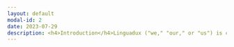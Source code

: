 ```yaml
---
layout: default
modal-id: 2
date: 2023-07-29
description: <h4>Introduction</h4>Linguadux ("we," "our," or "us") is committed to protecting the privacy and security of your personal information. This Privacy Policy explains how we collect, use, disclose, and protect the personal data we receive from users of our website and services.<h4>Information We Collect</h4>We may collect various types of personal information from you, including:<br>Contact information (e.g., name, email address, phone number).<br>Booking and payment details.<br>Information related to your interactions with our website and services.<h4>How We Use Your Information</h4>We may use your personal information for the following purposes:<br>To provide and improve our services, including processing bookings and payments.<br>To communicate with you regarding your tours, updates, and relevant information.<br>To comply with legal and regulatory obligations.<h4>Data Sharing and Disclosure</h4>We may share your personal information with third parties in the following circumstances:<br>With our partner OTAs (Online Tourist Agencies) for the purpose of processing bookings.<br>With our service providers who assist us in delivering our services.<br>To comply with legal requirements or protect our rights, safety, or property.<h4>Data Retention</h4>We will retain your personal information for as long as necessary to fulfil the purposes outlined in this Privacy Policy, unless a longer retention period is required or permitted by law.<h4>Your Rights</h4>You have certain rights regarding your personal information under GDPR, including the right to access, correct, and delete your data. You can exercise these rights by contacting us at info@linguadux.hr.<h4>Data Security</h4>We implement appropriate technical and organizational measures to protect your personal information from unauthorized access, loss, or misuse.<h4>Third-Party Links</h4>Our website may contain links to third-party websites. We are not responsible for the privacy practices or content of these websites. Please review their Privacy Policies before providing any personal information.<h4>Changes to this Policy</h4>We may update this Privacy Policy from time to time. The latest version will be posted on our website, and the effective date will be indicated.<h4>Contact Us</h4>If you have any questions, concerns, or requests related to this Privacy Policy or your personal information, please contact us at info@linguadux.hr.
---
```

